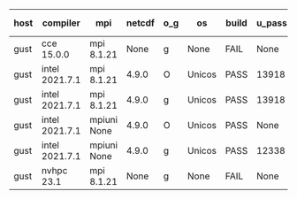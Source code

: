 

| host     | compiler                              | mpi                      | netcdf        | o_g        | os       | build       | u_pass          | u_fail          | s_pass            | s_fail            | e_pass             | e_fail             | nuopc_pass       | nuopc_fail       | artifacts link          |
|----------|---------------------------------------|--------------------------|---------------|------------|----------|-------------|-----------------|-----------------|-------------------|-------------------|--------------------|--------------------|------------------|------------------|-------------------------|
| gust | cce 15.0.0 | mpi 8.1.21  | None  | g | None | FAIL | None | None | None | None | None | None | None | None | <a href="https://github.com/esmf-org/esmf-test-artifacts/tree/71e4d8145274d322ca8ccd2d0e945de95074207f/develop/cce/15.0.0/g/mpi/8.1.21" target="_blank">71e4d81</a> | 
| gust | intel 2021.7.1 | mpi 8.1.21  | 4.9.0  | O | Unicos | PASS | 13918 | 0 | 49 | 0 | 80 | 0 | 52 | 0 | <a href="https://github.com/esmf-org/esmf-test-artifacts/tree/ee0e4743f9f73dd430dfb09a22e0f3047fe8e051/develop/intel/2021.7.1/O/mpi/8.1.21" target="_blank">ee0e474</a> | 
| gust | intel 2021.7.1 | mpi 8.1.21  | 4.9.0  | g | Unicos | PASS | 13918 | 0 | 49 | 0 | 80 | 0 | 52 | 0 | <a href="https://github.com/esmf-org/esmf-test-artifacts/tree/75498094c3b0350db6dbe20c233533dad52a7875/develop/intel/2021.7.1/g/mpi/8.1.21" target="_blank">7549809</a> | 
| gust | intel 2021.7.1 | mpiuni None  | 4.9.0  | O | Unicos | PASS | None | None | None | None | None | None | None | None | <a href="https://github.com/esmf-org/esmf-test-artifacts/tree/79afcecdefbd947e005629963d2b7e583eedcaa9/develop/intel/2021.7.1/O/mpiuni/None" target="_blank">79afcec</a> | 
| gust | intel 2021.7.1 | mpiuni None  | 4.9.0  | g | Unicos | PASS | 12338 | 0 | 8 | 0 | 43 | 0 | None | None | <a href="https://github.com/esmf-org/esmf-test-artifacts/tree/ce4d96988c5d5f85e1d825ab6eac66948e729b5a/develop/intel/2021.7.1/g/mpiuni/None" target="_blank">ce4d969</a> | 
| gust | nvhpc 23.1 | mpi 8.1.21  | None  | g | None | FAIL | None | None | None | None | None | None | None | None | <a href="https://github.com/esmf-org/esmf-test-artifacts/tree/5543883dd98feaf17572d67ec9767b4e4b71fbcc/develop/nvhpc/23.1/g/mpi/8.1.21" target="_blank">5543883</a> | 
